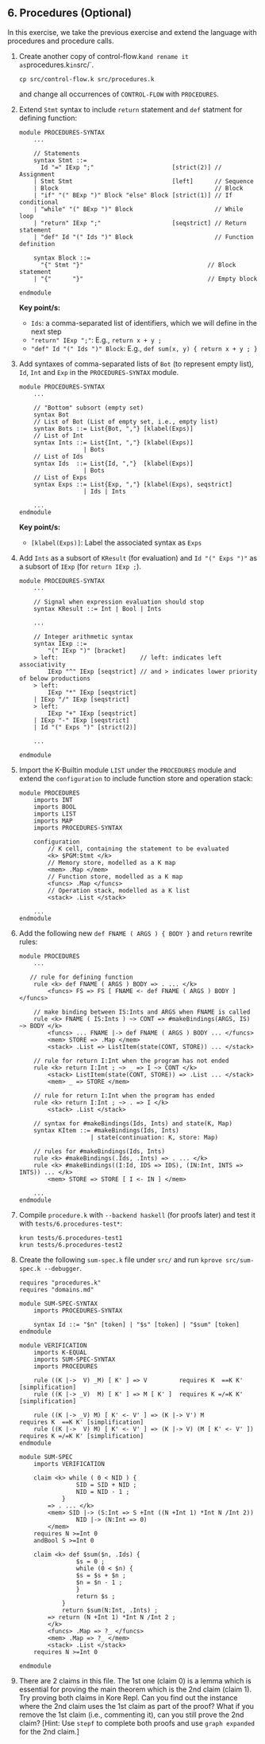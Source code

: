 ## 6. Procedures (Optional)

In this exercise, we take the previous exercise and extend the language with procedures 
and procedure calls.

1. Create another copy of control-flow.k` and rename it as `procedures.k` in `src/`.
    ```shell
    cp src/control-flow.k src/procedures.k
    ```
    and change all occurrences of `CONTROL-FLOW` with `PROCEDURES`.


2. Extend `Stmt` syntax to include `return` statement and `def` statment for defining function:
    ```k
    module PROCEDURES-SYNTAX
        ...

        // Statements
        syntax Stmt ::= 
          Id "=" IExp ";"                      [strict(2)] // Assignment
        | Stmt Stmt                            [left]      // Sequence  
        | Block                                            // Block
        | "if" "(" BExp ")" Block "else" Block [strict(1)] // If conditional
        | "while" "(" BExp ")" Block                       // While loop
        | "return" IExp ";"                    [seqstrict] // Return statement
        | "def" Id "(" Ids ")" Block                       // Function definition

        syntax Block ::=
          "{" Stmt "}"                                   // Block statement
        | "{"      "}"                                   // Empty block
        
    endmodule
    ```

    **Key point/s:**
    - `Ids`: a comma-separated list of identifiers, which we will define in the next step
    - `"return" IExp ";"`: E.g., `return x + y ;`
    - `"def" Id "(" Ids ")" Block`: E.g., `def sum(x, y) { return x + y ; }`


3. Add syntaxes of comma-separated lists of `Bot` (to represent empty list), `Id`, `Int` and `Exp` in the `PROCEDURES-SYNTAX` module.
    ```k
    module PROCEDURES-SYNTAX
        ...

        // "Bottom" subsort (empty set)
        syntax Bot
        // List of Bot (List of empty set, i.e., empty list)
        syntax Bots ::= List{Bot, ","} [klabel(Exps)]
        // List of Int
        syntax Ints ::= List{Int, ","} [klabel(Exps)]
                      | Bots
        // List of Ids
        syntax Ids  ::= List{Id, ","}  [klabel(Exps)]
                      | Bots
        // List of Exps
        syntax Exps ::= List{Exp, ","} [klabel(Exps), seqstrict]
                      | Ids | Ints
        
        ...
    endmodule
    ```

    **Key point/s:**
    - `[klabel(Exps)]`: Label the associated syntax as `Exps`


4. Add `Ints` as a subsort of `KResult` (for evaluation) and `Id "(" Exps ")"` as a subsort of `IExp` (for `return IExp ;`).
    ```k
    module PROCEDURES-SYNTAX
        ...

        // Signal when expression evaluation should stop
        syntax KResult ::= Int | Bool | Ints

        ...

        // Integer arithmetic syntax
        syntax IExp ::= 
            "(" IExp ")" [bracket]   
        > left:                       // left: indicates left associativity 
            IExp "^" IExp [seqstrict] // and > indicates lower priority of below productions
        > left:                   
            IExp "*" IExp [seqstrict]
        | IExp "/" IExp [seqstrict]
        > left:
            IExp "+" IExp [seqstrict]  
        | IExp "-" IExp [seqstrict]
        | Id "(" Exps ")" [strict(2)]
    
        ...
    
    endmodule
    ``` 


5. Import the K-Builtin module `LIST` under the `PROCEDURES` module and extend the `configuration` to include function 
store and operation stack:
    ```k
    module PROCEDURES
        imports INT
        imports BOOL
        imports LIST
        imports MAP
        imports PROCEDURES-SYNTAX 

        configuration
            // K cell, containing the statement to be evaluated
            <k> $PGM:Stmt </k>
            // Memory store, modelled as a K map
            <mem> .Map </mem>
            // Function store, modelled as a K map
            <funcs> .Map </funcs>
            // Operation stack, modelled as a K list
            <stack> .List </stack>

        ...
    endmodule
    ```


6. Add the following new `def FNAME ( ARGS ) { BODY }` and `return` rewrite rules:
    ```k
    module PROCEDURES
        ...

       // rule for defining function
        rule <k> def FNAME ( ARGS ) BODY => . ... </k>
            <funcs> FS => FS [ FNAME <- def FNAME ( ARGS ) BODY ] </funcs>

        // make binding between IS:Ints and ARGS when FNAME is called 
        rule <k> FNAME ( IS:Ints ) ~> CONT => #makeBindings(ARGS, IS) ~> BODY </k>
            <funcs> ... FNAME |-> def FNAME ( ARGS ) BODY ... </funcs>
            <mem> STORE => .Map </mem>
            <stack> .List => ListItem(state(CONT, STORE)) ... </stack>

        // rule for return I:Int when the program has not ended
        rule <k> return I:Int ; ~> _ => I ~> CONT </k>
            <stack> ListItem(state(CONT, STORE)) => .List ... </stack>
            <mem> _ => STORE </mem>

        // rule for return I:Int when the program has ended
        rule <k> return I:Int ; ~> . => I </k>
            <stack> .List </stack>

        // syntax for #makeBindings(Ids, Ints) and state(K, Map)
        syntax KItem ::= #makeBindings(Ids, Ints)
                        | state(continuation: K, store: Map)

        // rules for #makeBindings(Ids, Ints)
        rule <k> #makeBindings(.Ids, .Ints) => . ... </k>
        rule <k> #makeBindings((I:Id, IDS => IDS), (IN:Int, INTS => INTS)) ... </k>
            <mem> STORE => STORE [ I <- IN ] </mem>
        
        ...
    endmodule
    ```


7. Compile `procedure.k` with `--backend haskell` (for proofs later) and test it with `tests/6.procedures-test*`:
    ```shell
    krun tests/6.procedures-test1
    krun tests/6.procedures-test2
    ```


8. Create the following `sum-spec.k` file under `src/` and run `kprove src/sum-spec.k --debugger`.
    ```k
    requires "procedures.k"
    requires "domains.md"

    module SUM-SPEC-SYNTAX
        imports PROCEDURES-SYNTAX

        syntax Id ::= "$n" [token] | "$s" [token] | "$sum" [token]
    endmodule

    module VERIFICATION
        imports K-EQUAL
        imports SUM-SPEC-SYNTAX
        imports PROCEDURES

        rule ((K |->  V) _M) [ K' ] => V         requires K  ==K K' [simplification]
        rule ((K |-> _V)  M) [ K' ] => M [ K' ]  requires K =/=K K' [simplification]

        rule ((K |-> _V) M) [ K' <- V' ] => (K |-> V') M               requires K  ==K K' [simplification]
        rule ((K |->  V) M) [ K' <- V' ] => (K |-> V) (M [ K' <- V' ]) requires K =/=K K' [simplification]
    endmodule

    module SUM-SPEC
        imports VERIFICATION

        claim <k> while ( 0 < NID ) {
                    SID = SID + NID ;
                    NID = NID - 1 ;
                }
            => . ... </k>
            <mem> SID |-> (S:Int => S +Int ((N +Int 1) *Int N /Int 2))
                    NID |-> (N:Int => 0)
            </mem>
        requires N >=Int 0
        andBool S >=Int 0

        claim <k> def $sum($n, .Ids) {
                    $s = 0 ;
                    while (0 < $n) {
                    $s = $s + $n ;
                    $n = $n - 1 ;
                    }
                    return $s ;
                }
                return $sum(N:Int, .Ints) ;
            => return (N +Int 1) *Int N /Int 2 ;
            </k>
            <funcs> .Map => ?_ </funcs>
            <mem> .Map => ?_ </mem>
            <stack> .List </stack>
        requires N >=Int 0

    endmodule
    ```


9. There are 2 claims in this file. The 1st one (claim 0) is a lemma which is essential for proving the main theorem which is 
the 2nd claim (claim 1). Try proving both claims in Kore Repl. Can you find out the instance where the 2nd claim uses the 1st claim as 
part of the proof? What if you remove the 1st claim (i.e., commenting it), can you still prove the 2nd claim? 
[Hint: Use `stepf` to complete both proofs and use `graph expanded` for the 2nd claim.]
